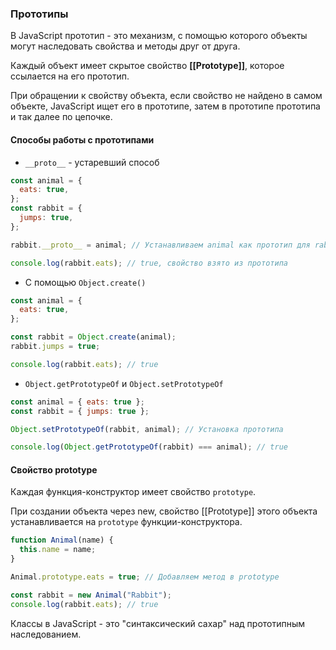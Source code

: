 ### Прототипы

В JavaScript прототип - это механизм, с помощью которого объекты могут наследовать свойства и методы друг от друга.

Каждый объект имеет скрытое свойство **[[Prototype]]**, которое ссылается на его прототип.

При обращении к свойству объекта, если свойство не найдено в самом объекте, JavaScript ищет его в прототипе, затем в прототипе прототипа и так далее по цепочке.

#### Способы работы с прототипами

- `__proto__` - устаревший способ

```javascript
const animal = {
  eats: true,
};
const rabbit = {
  jumps: true,
};

rabbit.__proto__ = animal; // Устанавливаем animal как прототип для rabbit

console.log(rabbit.eats); // true, свойство взято из прототипа
```

- С помощью `Object.create()`

```javascript
const animal = {
  eats: true,
};

const rabbit = Object.create(animal);
rabbit.jumps = true;

console.log(rabbit.eats); // true
```

- `Object.getPrototypeOf` и `Object.setPrototypeOf`

```javascript
const animal = { eats: true };
const rabbit = { jumps: true };

Object.setPrototypeOf(rabbit, animal); // Установка прототипа

console.log(Object.getPrototypeOf(rabbit) === animal); // true
```

#### Свойство prototype

Каждая функция-конструктор имеет свойство `prototype`.

При создании объекта через new, свойство [[Prototype]] этого объекта устанавливается на `prototype` функции-конструктора.

```javascript
function Animal(name) {
  this.name = name;
}

Animal.prototype.eats = true; // Добавляем метод в prototype

const rabbit = new Animal("Rabbit");
console.log(rabbit.eats); // true
```

Классы в JavaScript - это "синтаксический сахар" над прототипным наследованием.
